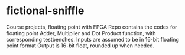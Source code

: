 # fictional-sniffle
Course projects, floating point with FPGA
Repo contains the codes for floating point Adder, Multiplier and Dot Product function, with corresponding testbenches.
Inputs are assumed to be in 16-bit floating point format
Output is 16-bit float, rounded up when needed.
